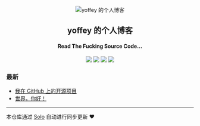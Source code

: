 <p align="center"><img alt="yoffey 的个人博客" src="https://static.b3log.org/images/brand/solo-32.png"></p><h2 align="center">
yoffey 的个人博客
</h2>

<h4 align="center">Read The Fucking Source Code...</h4>
<p align="center"><a title="yoffey 的个人博客" target="_blank" href="https://github.com/yoffey/solo-blog"><img src="https://img.shields.io/github/last-commit/yoffey/solo-blog.svg?style=flat-square&color=FF9900"></a>
<a title="GitHub repo size in bytes" target="_blank" href="https://github.com/yoffey/solo-blog"><img src="https://img.shields.io/github/repo-size/yoffey/solo-blog.svg?style=flat-square"></a>
<a title="Solo Version" target="_blank" href="https://github.com/b3log/solo/releases"><img src="https://img.shields.io/badge/solo-3.6.4-f1e05a.svg?style=flat-square&color=blueviolet"></a>
<a title="Hits" target="_blank" href="https://github.com/b3log/hits"><img src="https://hits.b3log.org/yoffey/solo-blog.svg"></a></p>

### 最新

* [我在 GitHub 上的开源项目](http://yoffey.club/my-github-repos)
* [世界，你好！](http://yoffey.club/hello-solo)



---

本仓库通过 [Solo](https://github.com/b3log/solo) 自动进行同步更新 ❤️ 